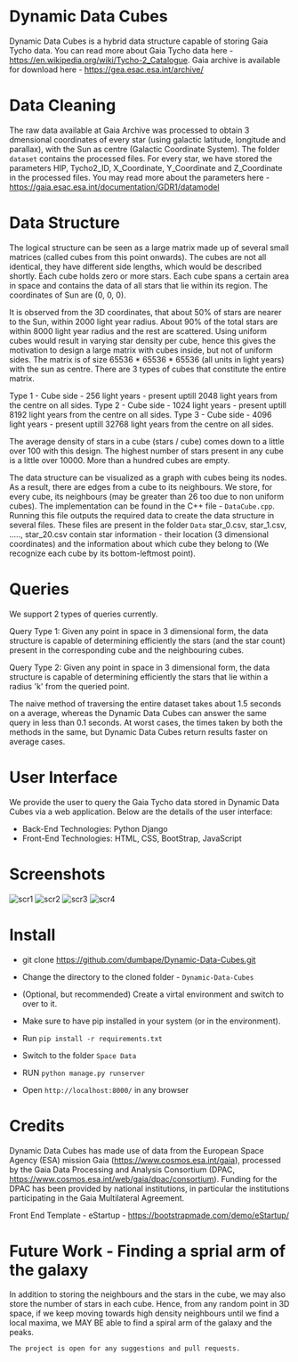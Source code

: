 # Dynamic Data Cubes

Dynamic Data Cubes is a hybrid data structure capable of storing Gaia Tycho data. You can read more about Gaia Tycho data here - https://en.wikipedia.org/wiki/Tycho-2_Catalogue. Gaia archive is available for download here - https://gea.esac.esa.int/archive/

# Data Cleaning

The raw data available at Gaia Archive was processed to obtain 3 dmensional coordinates of every star (using galactic latitude, longitude and parallax), with the Sun as centre (Galactic Coordinate System). The folder `dataset` contains the processed files. For every star, we have stored the parameters HIP, Tycho2_ID, X_Coordinate, Y_Coordinate and Z_Coordinate in the processed files. You may read more about the parameters here - https://gaia.esac.esa.int/documentation/GDR1/datamodel

# Data Structure

The logical structure can be seen as a large matrix made up of several small matrices (called cubes from this point onwards). The cubes are not all identical, they have different side lengths, which would be described shortly. Each cube holds zero or more stars. Each cube spans a certain area in space and contains the data of all stars that lie within its region. The coordinates of Sun are (0, 0, 0).

It is observed from the 3D coordinates, that about 50% of stars are nearer to the Sun, within 2000 light year radius. About 90% of the total stars are within 8000 light year radius and the rest are scattered. Using uniform cubes would result in varying star density per cube, hence this gives the motivation to design a large matrix with cubes inside, but not of uniform sides. The matrix is of size 65536 * 65536 * 65536 (all units in light years) with the sun as centre. There are 3 types of cubes that constitute the entire matrix.

Type 1 - Cube side - 256 light years - present uptill 2048 light years from the centre on all sides. 
Type 2 - Cube side - 1024 light years - present uptill 8192 light years from the centre on all sides.
Type 3 - Cube side - 4096 light years - present uptill 32768 light years from the centre on all sides.

The average density of stars in a cube (stars / cube) comes down to a little over 100 with this design. The highest number of stars present in any cube is a little over 10000. More than a hundred cubes are empty.

The data structure can be visualized as a graph with cubes being its nodes. As a result, there are edges from a cube to its neighbours. We store, for every cube, its neighbours (may be greater than 26 too due to non uniform cubes). The implementation can be found in the C++ file - `DataCube.cpp`. Running this file outputs the required data to create the data structure in several files. These files are present in the folder `Data` star_0.csv, star_1.csv, ....., star_20.csv contain star information - their location (3 dimensional coordinates) and the information about which cube they belong to (We recognize each cube by its bottom-leftmost point).

# Queries

We support 2 types of queries currently. 

Query Type 1: Given any point in space in 3 dimensional form, the data structure is capable of determining efficiently the stars (and the star count) present in the corresponding cube and the neighbouring cubes. 

Query Type 2: Given any point in space in 3 dimensional form, the data structure is capable of determining efficiently the stars that lie within a radius 'k' from the queried point.

The naive method of traversing the entire dataset takes about 1.5 seconds on a average, whereas the Dynamic Data Cubes can answer the same query in less than 0.1 seconds. At worst cases, the times taken by both the methods in the same, but Dynamic Data Cubes return results faster on average cases.

# User Interface

We provide the user to query the Gaia Tycho data stored in Dynamic Data Cubes via a web application. Below are the details of the user interface:

* Back-End Technologies: Python Django
* Front-End Technologies: HTML, CSS, BootStrap, JavaScript

# Screenshots

![scr1](https://github.com/dumbape/Dynamic-Data-Cubes/blob/master/Home.png?raw=true)
![scr2](https://github.com/dumbape/Dynamic-Data-Cubes/blob/master/DATASET.png?raw=true)
![scr3](https://github.com/dumbape/Dynamic-Data-Cubes/blob/master/Q1.png?raw=true)
![scr4](https://github.com/dumbape/Dynamic-Data-Cubes/blob/master/Q2.png?raw=true)

# Install

* git clone https://github.com/dumbape/Dynamic-Data-Cubes.git

* Change the directory to the cloned folder - `Dynamic-Data-Cubes`

* (Optional, but recommended) Create a virtal environment and switch to over to it.

* Make sure to have pip installed in your system (or in the environment).

* Run `pip install -r requirements.txt`

* Switch to the folder `Space Data`
  
* RUN `python manage.py runserver`

* Open `http://localhost:8000/` in any browser

# Credits

Dynamic Data Cubes has made use of data from the European Space Agency (ESA) mission Gaia (https://www.cosmos.esa.int/gaia), processed by the Gaia Data Processing and Analysis Consortium (DPAC, https://www.cosmos.esa.int/web/gaia/dpac/consortium). Funding for the DPAC has been provided by national institutions, in particular the institutions participating in the Gaia Multilateral Agreement.

Front End Template - eStartup - https://bootstrapmade.com/demo/eStartup/

# Future Work - Finding a sprial arm of the galaxy

In addition to storing the neighbours and the stars in the cube, we may also store the number of stars in each cube. Hence, from any random point in 3D space, if we keep moving towards high density neighbours until we find a local maxima, we MAY BE able to find a spiral arm of the galaxy and the peaks.  
    
    The project is open for any suggestions and pull requests. 



